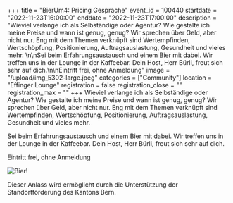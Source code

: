 +++
title = "BierUm4: Pricing Gespräche"
event_id = 100440
startdate = "2022-11-23T16:00:00"
enddate = "2022-11-23T17:00:00"
description = "Wieviel verlange ich als Selbständige oder Agentur? Wie gestalte ich meine Preise und wann ist genug, genug? Wir sprechen über Geld, aber nicht nur. Eng mit dem Themen verknüpft sind Wertempfinden, Wertschöpfung, Positionierung, Auftragsauslastung, Gesundheit und vieles mehr. \n\nSei beim Erfahrungsaustausch und einem Bier mit dabei. Wir treffen uns in der Lounge in der Kaffeebar. Dein Host, Herr Bürli, freut sich sehr auf dich.\n\nEintritt frei, ohne Anmeldung"
image = "/upload/img_5302-large.jpeg"
categories = ["Community"]
location = "Effinger Lounge"
registration = false
registration_close = ""
registration_max = ""
+++
Wieviel verlange ich als Selbständige oder Agentur? Wie gestalte ich meine Preise und wann ist genug, genug? Wir sprechen über Geld, aber nicht nur. Eng mit dem Themen verknüpft sind Wertempfinden, Wertschöpfung, Positionierung, Auftragsauslastung, Gesundheit und vieles mehr. 

Sei beim Erfahrungsaustausch und einem Bier mit dabei. Wir treffen uns in der Lounge in der Kaffeebar. Dein Host, Herr Bürli, freut sich sehr auf dich.

Eintritt frei, ohne Anmeldung

![Bier!](/upload/img_5302-large.jpeg)

Dieser Anlass wird ermöglicht durch die Unterstützung der Standortförderung des Kantons Bern.